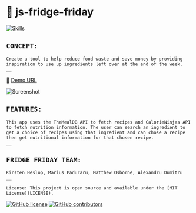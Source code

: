 # :file_folder: js-fridge-friday

[![Skills](https://skills.thijs.gg/icons?i=js,html,css,jquery)](https://skills.thijs.gg)

## `CONCEPT:`

    Create a tool to help reduce food waste and save money by providing inspiration to use up ingredients left over at the end of the week.
    __

:link: [Demo URL](https://wisethee.github.io/js-fridge-friday/)

![Screenshot](https://github.com/wisethee/js-fridge-friday/blob/feat/marius/assets/images/cover.jpg?raw=true)

## `FEATURES:`

    This app uses the TheMealDB API to fetch recipes and CalorieNinjas API to fetch nutrition information. The user can search an ingredient to get a choice of recipes using that ingredient and can chose a recipe then get nutritional information for that chosen recipe.
    __

## `FRIDGE FRIDAY TEAM:`

    Kirsten Heslop, Marius Paduraru, Matthew Osborne, Alexandru Dumitru
    __

`License: This project is open source and available under the [MIT License](LICENSE).`

[![GitHub license](https://img.shields.io/github/license/Naereen/StrapDown.js.svg)](LICENSE)
[![GitHub contributors](https://img.shields.io/github/contributors/Naereen/badges.svg)](https://github.com/wisethee/js-fridge-friday/graphs/contributors)
